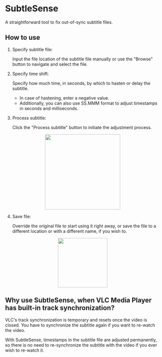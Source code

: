 # SubtleSense
A straightforward tool to fix out-of-sync subtitle files.

## How to use
1. Specify subtitle file:

   Input the file location of the subtitle file manually or use the "Browse" button to navigate and select the file.
   
2. Specify time shift:

   Specify how much time, in seconds, by which to hasten or delay the subtitle.
   * In case of hastening, enter a negative value.
   * Additionally, you can also use SS.MMM format to adjust timestamps in seconds and milliseconds.

3. Process subtitle:

   Click the "Process subtitle" button to initiate the adjustment process.

<p align="center">
  <img height="245" src="https://github.com/thegreatestsuperhero/SubtleSense/assets/69426496/fa1b5696-d895-4afc-8cef-d52b81abfa8e">
</p>

4. Save file:

   Override the original file to start using it right away, or save the file to a different location or with a different name, if you wish to.

<p align="center">
  <img height="161" src="https://github.com/thegreatestsuperhero/SubtleSense/assets/69426496/b4f137f3-ea83-4378-971c-d2001cfb2f8b">
</p>

## Why use SubtleSense, when VLC Media Player has built-in track synchronization?
VLC's track synchronization is temporary and resets once the video is closed. You have to synchronize the subtitle again if you want to re-watch the video.

With SubtleSense, timestamps in the subtitle file are adjusted permanently, so there is no need to re-synchronize the subtitle with the video if you ever wish to re-watch it.
